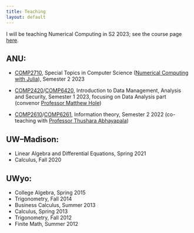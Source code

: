 ```yaml
---
title: Teaching
layout: default
---
```


I will be teaching Numerical Computing in S2 2023; see the course page [here](https://quanlingdeng.github.io/comp2710.html).

## ANU:
- [COMP2710](https://programsandcourses.anu.edu.au/course/comp2710), Special Topics in Computer Science ([Numerical Computing with Julia](https://quanlingdeng.github.io/comp2710.html)), Semester 2 2023 

- [COMP2420](https://programsandcourses.anu.edu.au/course/comp2420)/[COMP6420](https://programsandcourses.anu.edu.au/course/COMP6420), Introduction to Data Management, Analysis and Security, Semester 1 2023, focusing on Data Analysis part (convenor [Professor Matthew Hole](https://maths.anu.edu.au/people/academics/matthew-hole))

- [COMP2610](https://programsandcourses.anu.edu.au/course/comp2610)/[COMP6261](https://programsandcourses.anu.edu.au/course/comp6261), Information theory, Semester 2 2022 (co-teaching with [Professor Thushara Abhayapala](https://cecs.anu.edu.au/people/thushara-abhayapala))

## UW–Madison:
- Linear Algebra and Differential Equations, Spring 2021
- Calculus, Fall 2020

## UWyo:
- College Algebra, Spring 2015
- Trigonometry, Fall 2014
- Business Calculus, Summer 2013
- Calculus, Spring 2013
- Trigonometry, Fall 2012
- Finite Math, Summer 2012
